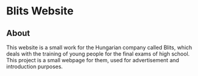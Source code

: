 # Blits Website

## About
This website is a small work for the Hungarian company called Blits, which deals with the training of young people for the final exams of high school. This project is a small webpage for them, used for advertisement and introduction purposes.